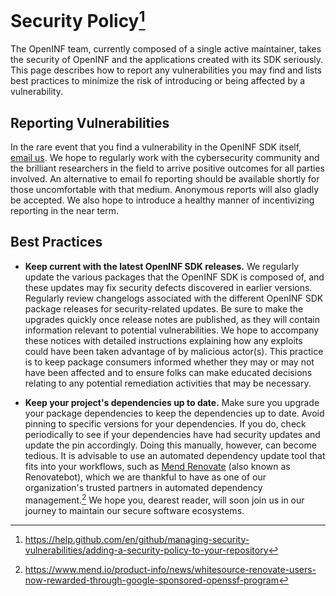 # Security Policy[^1]

The OpenINF team, currently composed of a single active maintainer, takes the
security of OpenINF and the applications created with its SDK seriously. This
page describes how to report any vulnerabilities you may find and lists best
practices to minimize the risk of introducing or being affected by a
vulnerability.

## Reporting Vulnerabilities

In the rare event that you find a vulnerability in the OpenINF SDK itself,
[email us]. We hope to regularly work with the cybersecurity community and the
brilliant researchers in the field to arrive positive outcomes for all parties
involved. An alternative to email fo reporting should be available shortly for
those uncomfortable with that medium. Anonymous reports will also gladly be
accepted. We also hope to introduce a healthy manner of incentivizing reporting
in the near term.

## Best Practices

- **Keep current with the latest OpenINF SDK releases.** We regularly update the
  various packages that the OpenINF SDK is composed of, and these updates may
  fix security defects discovered in earlier versions. Regularly review
  changelogs associated with the different OpenINF SDK package releases for
  security-related updates. Be sure to make the upgrades quickly once release
  notes are published, as they will contain information relevant to potential
  vulnerabilities. We hope to accompany these notices with detailed instructions
  explaining how any exploits could have been taken advantage of by malicious
  actor(s). This practice is to keep package consumers informed whether they may
  or may not have been affected and to ensure folks can make educated decisions
  relating to any potential remediation activities that may be necessary.

- **Keep your project's dependencies up to date.** Make sure you upgrade your
  package dependencies to keep the dependencies up to date. Avoid pinning to
  specific versions for your dependencies. If you do, check periodically to see
  if your dependencies have had security updates and update the pin accordingly.
  Doing this manually, however, can become tedious. It is advisable to use an
  automated dependency update tool that fits into your workflows, such as [Mend
  Renovate] (also known as Renovatebot), which we are thankful to have as one of
  our organization's trusted partners in automated dependency management.[^2] We
  hope you, dearest reader, will soon join us in our journey to maintain our
  secure software ecosystems.

[email us]: mailto:security@inf.is
[mend renovate]: https://www.mend.io/free-developer-tools/renovate

[^1]:
    https://help.github.com/en/github/managing-security-vulnerabilities/adding-a-security-policy-to-your-repository

[^2]:
    https://www.mend.io/product-info/news/whitesource-renovate-users-now-rewarded-through-google-sponsored-openssf-program
